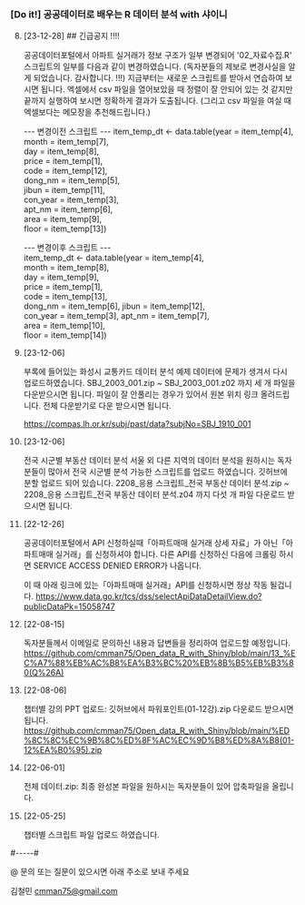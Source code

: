 ### [Do it!] 공공데이터로 배우는 R 데이터 분석 with 샤이니

8) [23-12-28]  ## 긴급공지 !!!!

   공공데이터포털에서 아파트 실거래가 정보 구조가 일부 변경되어 '02_자료수집.R' 스크립트의 일부를 다음과 같이 변경하였습니다.
   (독자분들의 제보로 변경사실을 알게 되었습니다. 감사합니다. !!!)
   지금부터는 새로운 스크립트를 받아서 연습하여 보시면 됩니다.
   엑셀에서 csv 파일을 열어보았을 때 정렬이 잘 안되어 있는 것 같지만 끝까지 실행하여 보시면 정확하게 결과가 도출됩니다.
   (그리고 csv 파일을 여실 때 엑셀보다는 메모장을 추천해드립니다.)

   --- 변경이전 스크립트 ---
   item_temp_dt <- data.table(year = item_temp[4],  
                              month = item_temp[7],  
                              day = item_temp[8],  
                              price = item_temp[1],  
                              code = item_temp[12],   
                              dong_nm = item_temp[5],  
                              jibun = item_temp[11],   
                              con_year = item_temp[3],   
                              apt_nm = item_temp[6],   
                              area = item_temp[9],     
                              floor = item_temp[13])   

   
   --- 변경이후 스크립트 ---   
   item_temp_dt <- data.table(year = item_temp[4],    
                              month = item_temp[8],   
                              day = item_temp[9],      
                              price = item_temp[1],   
                              code = item_temp[13],    
                              dong_nm = item_temp[6], 
                              jibun = item_temp[12],   
                              con_year = item_temp[3], 
                              apt_nm = item_temp[7],  
                              area = item_temp[10],    
                              floor = item_temp[14]) 




7) [23-12-06]
   
   부록에 들어있는 화성시 교통카드 데이터 분석 예제 데이터에 문제가 생겨서 다시 업로드하였습니다.
   SBJ_2003_001.zip ~ SBJ_2003_001.z02 까지 세 개 파일을 다운받으시면 됩니다.
   파일이 잘 안풀리는 경우가 있어서 원본 위치 링크 올려드립니다. 전체 다운받기로 다운 받으시면 됩니다.
   
   https://compas.lh.or.kr/subj/past/data?subjNo=SBJ_1910_001

6) [23-12-06] 

   전국 시군별 부동산 데이터 분석
   서울 외 다른 지역의 데이터 분석을 원하시는 독자분들이 많아서 전국 시군별 분석 가능한 스크립트를 업로드 하였습니다.
   깃허브에 분할 업로드 되어 있습니다.
   2208_응용 스크립트_전국 부동산 데이터 분석.zip ~ 2208_응용 스크립트_전국 부동산 데이터 분석.z04 까지 다섯 개 파일 다운로드 받으시면 됩니다.

 5) [22-12-26]
   
    공공데이터포털에서 API 신청하실때「아파트매매 실거래 상세 자료」가 아닌「아파트매매 실거래」를 신청하셔야 합니다.
    다른 API를 신청하신 다음에 크롤링 하시면 SERVICE ACCESS DENIED ERROR가 나옵니다.
    
    이 때 아래 링크에 있는「아파트매매 실거래」API를 신청하시면 정상 작동 될겁니다.
    https://www.data.go.kr/tcs/dss/selectApiDataDetailView.do?publicDataPk=15058747

4) [22-08-15] 

   독자분들께서 이메일로 문의하신 내용과 답변들을 정리하여 업로드할 예정입니다.
   https://github.com/cmman75/Open_data_R_with_Shiny/blob/main/13_%EC%A7%88%EB%AC%B8%EA%B3%BC%20%EB%8B%B5%EB%B3%80(Q%26A)
   
3) [22-08-06] 

    챕터별 강의 PPT 업로드: 깃허브에서 파워포인트(01-12강).zip 다운로드 받으시면 됩니다.
    https://github.com/cmman75/Open_data_R_with_Shiny/blob/main/%ED%8C%8C%EC%9B%8C%ED%8F%AC%EC%9D%B8%ED%8A%B8(01-12%EA%B0%95).zip
              
2) [22-06-01] 

   전체 데이터.zip: 최종 완성본 파일을 원하시는 독자분들이 있어 압축파일을 올립니다.

1) [22-05-25] 

   챕터별 스크립트 파일 업로드 하였습니다.
   
#-----#   
   
@ 문의 또는 질문이 있으시면 아래 주소로 보내 주세요

  김철민 cmman75@gmail.com


